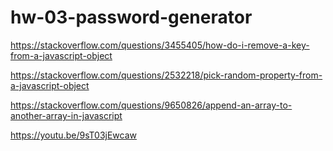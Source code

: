 # hw-03-password-generator

https://stackoverflow.com/questions/3455405/how-do-i-remove-a-key-from-a-javascript-object

https://stackoverflow.com/questions/2532218/pick-random-property-from-a-javascript-object

https://stackoverflow.com/questions/9650826/append-an-array-to-another-array-in-javascript

https://youtu.be/9sT03jEwcaw